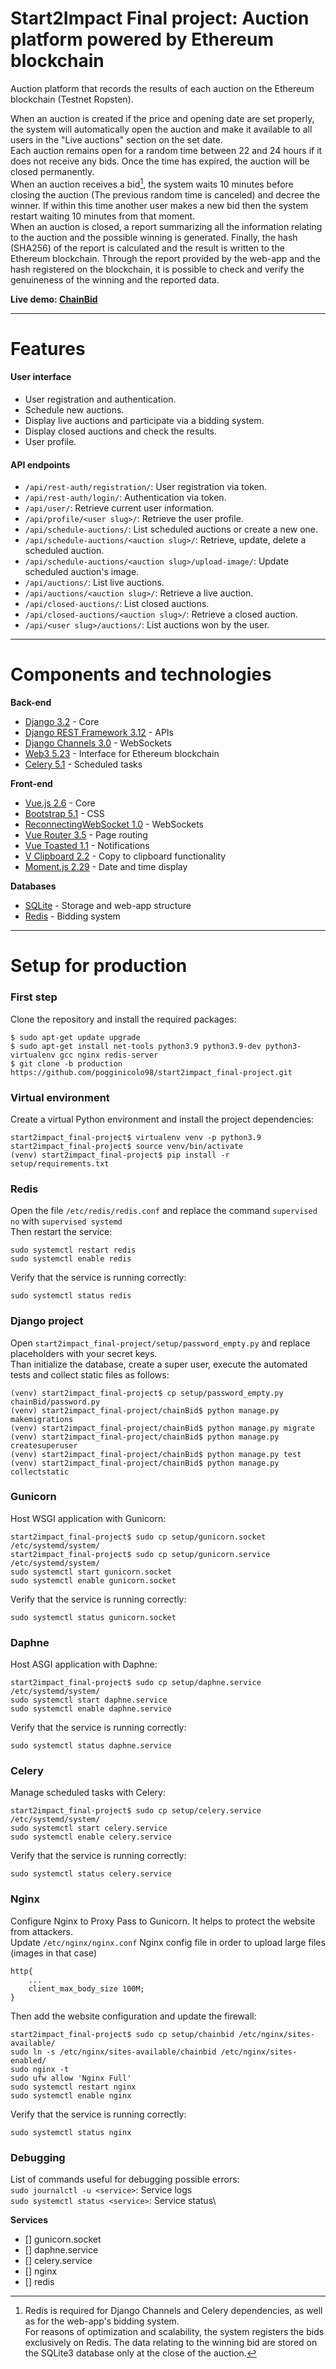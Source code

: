 # Start2Impact Final project: Auction platform powered by Ethereum blockchain
Auction platform that records the results of each auction on the Ethereum blockchain (Testnet Ropsten).

When an auction is created if the price and opening date are set properly, the system will automatically open the auction
and make it available to all users in the "Live auctions" section on the set date.\
Each auction remains open for a random time between 22 and 24 hours if it does not receive any bids.
Once the time has expired, the auction will be closed permanently.\
When an auction receives a bid[^1], the system waits 10 minutes before closing the auction (The previous random time is canceled) and decree the winner.
If within this time another user makes a new bid then the system restart waiting 10 minutes from that moment.\
When an auction is closed, a report summarizing all the information relating to the auction and the possible winning is generated.
Finally, the hash (SHA256) of the report is calculated and the result is written to the Ethereum blockchain.
Through the report provided by the web-app and the hash registered on the blockchain, it is possible 
to check and verify the genuineness of the winning and the reported data.

[^1]: Redis is required for Django Channels and Celery dependencies, as well as for the web-app's bidding system.\
For reasons of optimization and scalability, the system registers the bids exclusively on Redis.
The data relating to the winning bid are stored on the SQLite3 database only at the close of the auction.

**Live demo: [ChainBid](http://13.37.247.221/)**

***

# Features

#### User interface
* User registration and authentication.
* Schedule new auctions.
* Display live auctions and participate via a bidding system.
* Display closed auctions and check the results.
* User profile.

#### API endpoints
* ```/api/rest-auth/registration/```: User registration via token.
* ```/api/rest-auth/login/```: Authentication via token.
* ```/api/user/```: Retrieve current user information.
* ```/api/profile/<user slug>/```: Retrieve the user profile.
* ```/api/schedule-auctions/```: List scheduled auctions or create a new one.
* ```/api/schedule-auctions/<auction slug>/```: Retrieve, update, delete a scheduled auction.
* ```/api/schedule-auctions/<auction slug>/upload-image/```: Update scheduled auction's image.
* ```/api/auctions/```: List live auctions.
* ```/api/auctions/<auction slug>/```: Retrieve a live auction.
* ```/api/closed-auctions/```: List closed auctions.
* ```/api/closed-auctions/<auction slug>/```: Retrieve a closed auction.
* ```/api/<user slug>/auctions/```: List auctions won by the user.

***

# Components and technologies

**Back-end**
* [Django 3.2](https://docs.djangoproject.com/en/3.2/) - Core
* [Django REST Framework 3.12](https://www.django-rest-framework.org/) - APIs
* [Django Channels 3.0](https://channels.readthedocs.io/en/stable/index.html) - WebSockets
* [Web3 5.23](https://web3py.readthedocs.io/en/stable/#) - Interface for Ethereum blockchain
* [Celery 5.1](https://docs.celeryproject.org/en/v5.1.2/) - Scheduled tasks

**Front-end**
* [Vue.js 2.6](https://vuejs.org/v2/guide/) - Core
* [Bootstrap 5.1](https://getbootstrap.com/docs/5.1/getting-started/introduction/) - CSS
* [ReconnectingWebSocket 1.0](https://github.com/joewalnes/reconnecting-websocket) - WebSockets
* [Vue Router 3.5](https://router.vuejs.org/guide/) - Page routing
* [Vue Toasted 1.1](https://github.com/shakee93/vue-toasted#readme) - Notifications
* [V Clipboard 2.2](https://github.com/euvl/v-clipboard#readme) - Copy to clipboard functionality
* [Moment.js 2.29](https://momentjs.com/docs/) - Date and time display

**Databases**
* [SQLite](https://sqlite.org/docs.html) - Storage and web-app structure
* [Redis](https://redis.io/documentation) - Bidding system

***

# Setup for production

### First step
Clone the repository and install the required packages:
```
$ sudo apt-get update upgrade
$ sudo apt-get install net-tools python3.9 python3.9-dev python3-virtualenv gcc nginx redis-server
$ git clone -b production https://github.com/pogginicolo98/start2impact_final-project.git
```

### Virtual environment
Create a virtual Python environment and install the project dependencies:
```
start2impact_final-project$ virtualenv venv -p python3.9
start2impact_final-project$ source venv/bin/activate
(venv) start2impact_final-project$ pip install -r setup/requirements.txt
```

### Redis
Open the file `/etc/redis/redis.conf` and replace the command `supervised no` with `supervised systemd`\
Then restart the service:
```
sudo systemctl restart redis
sudo systemctl enable redis
```
Verify that the service is running correctly:
```
sudo systemctl status redis
```

### Django project
Open `start2impact_final-project/setup/password_empty.py` and replace placeholders with your secret keys.\
Than initialize the database, create a super user, execute the automated tests and collect static files as follows:
```
(venv) start2impact_final-project$ cp setup/password_empty.py chainBid/password.py
(venv) start2impact_final-project/chainBid$ python manage.py makemigrations
(venv) start2impact_final-project/chainBid$ python manage.py migrate
(venv) start2impact_final-project/chainBid$ python manage.py createsuperuser
(venv) start2impact_final-project/chainBid$ python manage.py test
(venv) start2impact_final-project/chainBid$ python manage.py collectstatic
```

### Gunicorn
Host WSGI application with Gunicorn:
```
start2impact_final-project$ sudo cp setup/gunicorn.socket /etc/systemd/system/
start2impact_final-project$ sudo cp setup/gunicorn.service /etc/systemd/system/
sudo systemctl start gunicorn.socket
sudo systemctl enable gunicorn.socket
```
Verify that the service is running correctly:
```
sudo systemctl status gunicorn.socket
```

### Daphne
Host ASGI application with Daphne:
```
start2impact_final-project$ sudo cp setup/daphne.service /etc/systemd/system/
sudo systemctl start daphne.service
sudo systemctl enable daphne.service
```
Verify that the service is running correctly:
```
sudo systemctl status daphne.service
```

### Celery
Manage scheduled tasks with Celery:
```
start2impact_final-project$ sudo cp setup/celery.service /etc/systemd/system/
sudo systemctl start celery.service
sudo systemctl enable celery.service
```
Verify that the service is running correctly:
```
sudo systemctl status celery.service
```

### Nginx
Configure Nginx to Proxy Pass to Gunicorn. It helps to protect the website from attackers.\
Update `/etc/nginx/nginx.conf` Nginx config file in order to upload large files (images in that case)
```
http{
	...
	client_max_body_size 100M; 
}
```
Then add the website configuration and update the firewall:
```
start2impact_final-project$ sudo cp setup/chainbid /etc/nginx/sites-available/
sudo ln -s /etc/nginx/sites-available/chainbid /etc/nginx/sites-enabled/
sudo nginx -t
sudo ufw allow 'Nginx Full'
sudo systemctl restart nginx
sudo systemctl enable nginx
```
Verify that the service is running correctly:
```
sudo systemctl status nginx
```

### Debugging
List of commands useful for debugging possible errors:\
`sudo journalctl -u <service>`: Service logs\
`sudo systemctl status <service>`: Service status\

**Services**
- [] gunicorn.socket
- [] daphne.service
- [] celery.service
- [] nginx
- [] redis
